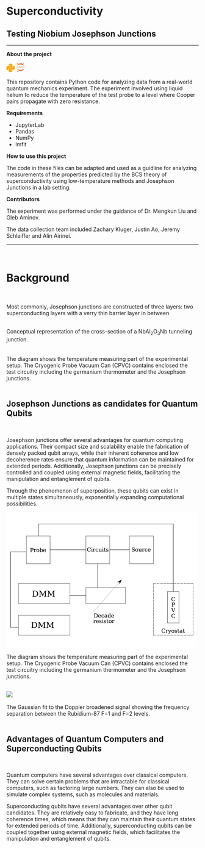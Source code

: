 # Superconductivity

## Testing Niobium Josephson Junctions

---

**About the project**

![](/img/python_icon.png) ![](/img/jupyter_icon.png)

This repository contains Python code for analyzing data from a real-world quantum mechanics experiment. The experiment involved using liquid helium to reduce the temperature of the test probe to a level where Cooper pairs propagate with zero resistance. 

**Requirements**
* JupyterLab
* Pandas
* NumPy
* lmfit

**How to use this project**

The code in these files can be adapted and used as a guidline for analyzing measurements of the properties predicted by the BCS theory of superconductivity using low-temperature methods and Josephson Junctions in a lab setting. 

**Contributors**

The experiment was performed under the guidance of Dr. Mengkun Liu and Gleb Aminov.

The data collection team included Zachary Kluger, Justin Ao, Jeremy Schleiffer and Alin Airinei. 

---

<br/>

# Background
<br/>  

Most commonly, Josephson junctions are constructed of three layers: two superconducting layers with a verry thin barrier layer in between.   


<div style='text-align: center;' class='img_row'>
    <img class='col two' src='{{ site.baseurl }}/img/junction.png' alt='' title='example image'/>
</div>

<div class='col two caption'>
    Conceptual representation of the cross-section of a NbAl<sub>2</sub>O<sub>3</sub>Nb tunneling junction.
</div>
<br/>      



<div style='text-align: center;' class='img_row'>
    <img class='col two' src='{{ site.baseurl }}/img/temp_circ.png' alt='' title='example image'/>
</div>

<div class='col two caption'>
    The diagram shows the temperature measuring part of the experimental setup. The Cryogenic Probe Vacuum Can (CPVC) contains enclosed the test circuitry including the germanium thermometer and the Josephson junctions. 
</div>
<br/>      

## Josephson Junctions as candidates for Quantum Qubits

<br/>
 
Josephson junctions offer several advantages for quantum computing applications. Their compact size and scalability enable the fabrication of densely packed qubit arrays, while their inherent coherence and low decoherence rates ensure that quantum information can be maintained for extended periods. Additionally, Josephson junctions can be precisely controlled and coupled using external magnetic fields, facilitating the manipulation and entanglement of qubits.

Through the phenomenon of superposition, these qubits can exist in multiple states simultaneously, exponentially expanding computational possibilities.


![](/img/temp_circ.png)

<div class='col two caption'>
    The diagram shows the temperature measuring part of the experimental setup. The Cryogenic Probe Vacuum Can (CPVC) contains enclosed the test circuitry including the germanium thermometer and the Josephson junctions. 
</div>
<br/>       




![](/img/fine_peaks.png)

<div class='col two caption'>
    The Gaussian fit to the Doppler broadened signal showing the frequency separation between the Rubidium-87 F=1 and F=2 levels. 
</div>
<br/>

## Advantages of Quantum Computers and Superconducting Qubits

<br/>

Quantum computers have several advantages over classical computers. They can solve certain problems that are intractable for classical computers, such as factoring large numbers. They can also be used to simulate complex systems, such as molecules and materials.

Superconducting qubits have several advantages over other qubit candidates. They are relatively easy to fabricate, and they have long coherence times, which means that they can maintain their quantum states for extended periods of time. Additionally, superconducting qubits can be coupled together using external magnetic fields, which facilitates the manipulation and entanglement of qubits.

<br/><br/><br/>



